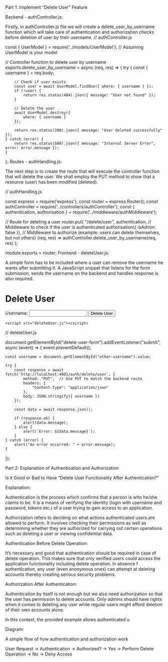 Part 1: Implement “Delete User” Feature

Backend - authController.js:

Firstly, in authController.js file we will create a delete_user_by_username function which will take care of authentication and authorization checks before deletion of user by their username.
// authController.js

const { UserModel } = require('../models/UserModel');  // Assuming UserModel is your model

// Controller function to delete user by username
exports.delete_user_by_username = async (req, res) => {
    try {
        const { username } = req.body;
        
        // Check if user exists
        const user = await UserModel.findOne({ where: { username } });
        if (!user) {
            return res.status(404).json({ message: "User not found" });
        }
        
        // Delete the user
        await UserModel.destroy({
            where: { username }
        });

        return res.status(200).json({ message: "User deleted successfully" });
    } catch (error) {
        return res.status(500).json({ message: "Internal Server Error", error: error.message });
    }
};
Routes - authHandling.js:

The next step is to create the route that will execute the controller function that will delete the user. We shall employ the PUT method to show that a resource (user) has been modified (deleted).

// authHandling.js

const express = require('express');
const router = express.Router();
const authController = require('../controllers/authController');
const { authentication, authorisation } = require('../middleware/authMiddleware');

// Route for deleting a user
router.put(
    "/delete/user",
    authentication,    // Middleware to check if the user is authenticated
    authorisation({ isAdmin: false }),  // Middleware to authorize (example: users can delete themselves, but not others)
    (req, res) => authController.delete_user_by_username(req, res)
);

module.exports = router;
Frontend - deleteUser.js:

A simple form has to be included where a user can remove the username he wants after submitting it. A JavaScript snippet that listens for the form submission, sends the username on the backend and handles response is also required.

<!-- deleteUser.html -->

<!DOCTYPE html>
<html lang="en">
<head>
    <meta charset="UTF-8">
    <meta name="viewport" content="width=device-width, initial-scale=1.0">
    <title>Delete User</title>
</head>
<body>
    <h1>Delete User</h1>
    <form id="delete-user-form">
        <label for="other-username">Username:</label>
        <input type="text" id="other-username" name="username" required>
        <button type="submit">Delete User</button>
    </form>

    <script src="deleteUser.js"></script>
</body>
</html>
// deleteUser.js

document.getElementById("delete-user-form").addEventListener("submit", async (event) => {
    event.preventDefault();
    
    const username = document.getElementById("other-username").value;
    
    try {
        const response = await fetch(`http://localhost:4001/auth/delete/user`, {
            method: "PUT",  // Use PUT to match the backend route
            headers: {
                "Content-Type": "application/json"
            },
            body: JSON.stringify({ username })
        });

        const data = await response.json();

        if (response.ok) {
            alert(data.message);
        } else {
            alert(`Error: ${data.message}`);
        }
    } catch (error) {
        alert("An error occurred: " + error.message);
    }
});

Part 2: Explanation of Authentication and Authorization

Is it Good or Bad to Have “Delete User Functionality After Authentication?”

Explanation:

Authentication is the process which confirms that a person is who he/she claims to be. It is a means of verifying the identity (login with username and password, tokens etc.) of a user trying to gain access to an application.

Authorization refers to deciding on what actions authenticated users are allowed to perform. It involves checking their permissions as well as determining whether they are authorized for carrying out certain operations such as deleting a user or viewing confidential data.

Authentication Before Delete Operation:

It’s necessary and good that authentication should be required in case of delete operation. This makes sure that only verified users could access the application functionality including delete operation. In absence f authentication, any user (even anonymous ones) can attempt at deleting accounts thereby creating serious security problems.

Authorization After Authentication:

Authentication by itself is not enough but we also need authorization so that the user has permission to delete accounts. Only admins should have rights when it comes to deleting any user while regular users might afford deletion of their own accounts alone.

In this context, the provided example allows authenticated u

Diagram:

A simple flow of how authentication and authorization work

User Request -> Authentication -> Authorized? -> Yes -> Perform Delete Operation
                                               -> No  -> Deny Access

